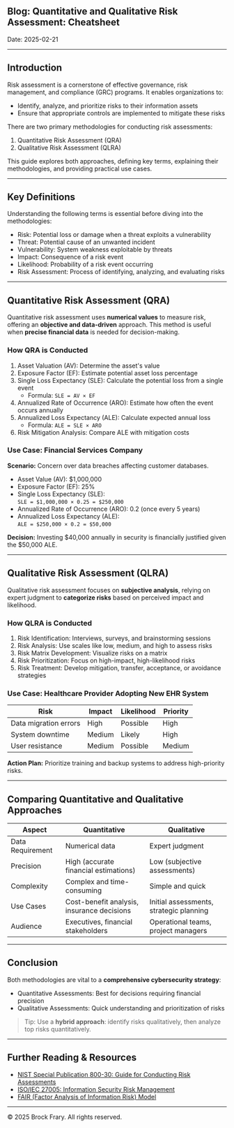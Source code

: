 ## Blog:  Quantitative and Qualitative Risk Assessment: Cheatsheet

Date: 2025-02-21

---

## Introduction
Risk assessment is a cornerstone of effective governance, risk management, and compliance (GRC) programs. It enables organizations to:

- Identify, analyze, and prioritize risks to their information assets  
- Ensure that appropriate controls are implemented to mitigate these risks  

There are two primary methodologies for conducting risk assessments:

1. Quantitative Risk Assessment (QRA)
2. Qualitative Risk Assessment (QLRA)

This guide explores both approaches, defining key terms, explaining their methodologies, and providing practical use cases.

---

## Key Definitions

Understanding the following terms is essential before diving into the methodologies:

- Risk: Potential loss or damage when a threat exploits a vulnerability  
- Threat: Potential cause of an unwanted incident  
- Vulnerability: System weakness exploitable by threats  
- Impact: Consequence of a risk event  
- Likelihood: Probability of a risk event occurring  
- Risk Assessment: Process of identifying, analyzing, and evaluating risks  

---

## Quantitative Risk Assessment (QRA)

Quantitative risk assessment uses **numerical values** to measure risk, offering an **objective and data-driven** approach. This method is useful when **precise financial data** is needed for decision-making.

### How QRA is Conducted

1. Asset Valuation (AV): Determine the asset's value  
2. Exposure Factor (EF): Estimate potential asset loss percentage  
3. Single Loss Expectancy (SLE): Calculate the potential loss from a single event  
   - Formula: `SLE = AV × EF`  
4. Annualized Rate of Occurrence (ARO): Estimate how often the event occurs annually  
5. Annualized Loss Expectancy (ALE): Calculate expected annual loss  
   - Formula: `ALE = SLE × ARO`  
6. Risk Mitigation Analysis: Compare ALE with mitigation costs  

### Use Case: Financial Services Company

**Scenario:** Concern over data breaches affecting customer databases.

- Asset Value (AV): $1,000,000  
- Exposure Factor (EF): 25%  
- Single Loss Expectancy (SLE):  
  `SLE = $1,000,000 × 0.25 = $250,000`  
- Annualized Rate of Occurrence (ARO): 0.2 (once every 5 years)  
- Annualized Loss Expectancy (ALE):  
  `ALE = $250,000 × 0.2 = $50,000`  

**Decision:** Investing $40,000 annually in security is financially justified given the $50,000 ALE.

---

## Qualitative Risk Assessment (QLRA)

Qualitative risk assessment focuses on **subjective analysis**, relying on expert judgment to **categorize risks** based on perceived impact and likelihood.

### How QLRA is Conducted

1. Risk Identification: Interviews, surveys, and brainstorming sessions  
2. Risk Analysis: Use scales like low, medium, and high to assess risks  
3. Risk Matrix Development: Visualize risks on a matrix  
4. Risk Prioritization: Focus on high-impact, high-likelihood risks  
5. Risk Treatment: Develop mitigation, transfer, acceptance, or avoidance strategies  

### Use Case: Healthcare Provider Adopting New EHR System

| **Risk**               | **Impact** | **Likelihood** | **Priority** |
|-----------------------|------------|----------------|--------------|
| Data migration errors | High       | Possible       | High         |
| System downtime       | Medium     | Likely         | High         |
| User resistance       | Medium     | Possible       | Medium       |

**Action Plan:** Prioritize training and backup systems to address high-priority risks.

---

## Comparing Quantitative and Qualitative Approaches

| **Aspect**       | **Quantitative**                        | **Qualitative**                      |
|------------------|------------------------------------------|--------------------------------------|
| Data Requirement | Numerical data                           | Expert judgment                      |
| Precision        | High (accurate financial estimations)    | Low (subjective assessments)         |
| Complexity       | Complex and time-consuming               | Simple and quick                     |
| Use Cases        | Cost-benefit analysis, insurance decisions | Initial assessments, strategic planning |
| Audience         | Executives, financial stakeholders       | Operational teams, project managers  |

---

## Conclusion

Both methodologies are vital to a **comprehensive cybersecurity strategy**:

- Quantitative Assessments: Best for decisions requiring financial precision  
- Qualitative Assessments: Quick understanding and prioritization of risks  

> Tip: Use a **hybrid approach**: identify risks qualitatively, then analyze top risks quantitatively.

---

## Further Reading & Resources

- [NIST Special Publication 800-30: Guide for Conducting Risk Assessments](https://csrc.nist.gov/publications/detail/sp/800-30/rev-1/final)  
- [ISO/IEC 27005: Information Security Risk Management](https://www.iso.org/standard/80585.html)  
- [FAIR (Factor Analysis of Information Risk) Model](https://www.fairinstitute.org/)

---

© 2025 Brock Frary. All rights reserved. 
